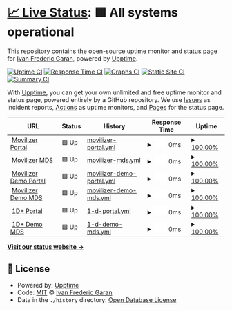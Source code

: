 # [📈 Live Status](https://demo.upptime.js.org): <!--live status--> **🟩 All systems operational**

This repository contains the open-source uptime monitor and status page for [Ivan Frederic Garan](https://demo.upptime.js.org), powered by [Upptime](https://github.com/upptime/upptime).

[![Uptime CI](https://github.com/wilyfreddie/upptime/workflows/Uptime%20CI/badge.svg)](https://github.com/wilyfreddie/upptime/actions?query=workflow%3A%22Uptime+CI%22)
[![Response Time CI](https://github.com/wilyfreddie/upptime/workflows/Response%20Time%20CI/badge.svg)](https://github.com/wilyfreddie/upptime/actions?query=workflow%3A%22Response+Time+CI%22)
[![Graphs CI](https://github.com/wilyfreddie/upptime/workflows/Graphs%20CI/badge.svg)](https://github.com/wilyfreddie/upptime/actions?query=workflow%3A%22Graphs+CI%22)
[![Static Site CI](https://github.com/wilyfreddie/upptime/workflows/Static%20Site%20CI/badge.svg)](https://github.com/wilyfreddie/upptime/actions?query=workflow%3A%22Static+Site+CI%22)
[![Summary CI](https://github.com/wilyfreddie/upptime/workflows/Summary%20CI/badge.svg)](https://github.com/wilyfreddie/upptime/actions?query=workflow%3A%22Summary+CI%22)

With [Upptime](https://upptime.js.org), you can get your own unlimited and free uptime monitor and status page, powered entirely by a GitHub repository. We use [Issues](https://github.com/wilyfreddie/upptime/issues) as incident reports, [Actions](https://github.com/wilyfreddie/upptime/actions) as uptime monitors, and [Pages](https://demo.upptime.js.org) for the status page.

<!--start: status pages-->
<!-- This summary is generated by Upptime (https://github.com/upptime/upptime) -->
<!-- Do not edit this manually, your changes will be overwritten -->
<!-- prettier-ignore -->
| URL | Status | History | Response Time | Uptime |
| --- | ------ | ------- | ------------- | ------ |
| <img alt="" src="https://favicons.githubusercontent.com/movilizer.com" height="13"> [Movilizer Portal](https://movilizer.com/Portal) | 🟩 Up | [movilizer-portal.yml](https://github.com/wilyfreddie/upptime/commits/HEAD/history/movilizer-portal.yml) | <details><summary><img alt="Response time graph" src="./graphs/movilizer-portal/response-time-week.png" height="20"> 0ms</summary><br><a href="https://wilyfreddie.github.io/upptime/history/movilizer-portal"><img alt="Response time 647" src="https://img.shields.io/endpoint?url=https%3A%2F%2Fraw.githubusercontent.com%2Fwilyfreddie%2Fupptime%2FHEAD%2Fapi%2Fmovilizer-portal%2Fresponse-time.json"></a><br><a href="https://wilyfreddie.github.io/upptime/history/movilizer-portal"><img alt="24-hour response time 0" src="https://img.shields.io/endpoint?url=https%3A%2F%2Fraw.githubusercontent.com%2Fwilyfreddie%2Fupptime%2FHEAD%2Fapi%2Fmovilizer-portal%2Fresponse-time-day.json"></a><br><a href="https://wilyfreddie.github.io/upptime/history/movilizer-portal"><img alt="7-day response time 0" src="https://img.shields.io/endpoint?url=https%3A%2F%2Fraw.githubusercontent.com%2Fwilyfreddie%2Fupptime%2FHEAD%2Fapi%2Fmovilizer-portal%2Fresponse-time-week.json"></a><br><a href="https://wilyfreddie.github.io/upptime/history/movilizer-portal"><img alt="30-day response time 647" src="https://img.shields.io/endpoint?url=https%3A%2F%2Fraw.githubusercontent.com%2Fwilyfreddie%2Fupptime%2FHEAD%2Fapi%2Fmovilizer-portal%2Fresponse-time-month.json"></a><br><a href="https://wilyfreddie.github.io/upptime/history/movilizer-portal"><img alt="1-year response time 647" src="https://img.shields.io/endpoint?url=https%3A%2F%2Fraw.githubusercontent.com%2Fwilyfreddie%2Fupptime%2FHEAD%2Fapi%2Fmovilizer-portal%2Fresponse-time-year.json"></a></details> | <details><summary><a href="https://wilyfreddie.github.io/upptime/history/movilizer-portal">100.00%</a></summary><a href="https://wilyfreddie.github.io/upptime/history/movilizer-portal"><img alt="All-time uptime 100.00%" src="https://img.shields.io/endpoint?url=https%3A%2F%2Fraw.githubusercontent.com%2Fwilyfreddie%2Fupptime%2FHEAD%2Fapi%2Fmovilizer-portal%2Fuptime.json"></a><br><a href="https://wilyfreddie.github.io/upptime/history/movilizer-portal"><img alt="24-hour uptime 100.00%" src="https://img.shields.io/endpoint?url=https%3A%2F%2Fraw.githubusercontent.com%2Fwilyfreddie%2Fupptime%2FHEAD%2Fapi%2Fmovilizer-portal%2Fuptime-day.json"></a><br><a href="https://wilyfreddie.github.io/upptime/history/movilizer-portal"><img alt="7-day uptime 100.00%" src="https://img.shields.io/endpoint?url=https%3A%2F%2Fraw.githubusercontent.com%2Fwilyfreddie%2Fupptime%2FHEAD%2Fapi%2Fmovilizer-portal%2Fuptime-week.json"></a><br><a href="https://wilyfreddie.github.io/upptime/history/movilizer-portal"><img alt="30-day uptime 100.00%" src="https://img.shields.io/endpoint?url=https%3A%2F%2Fraw.githubusercontent.com%2Fwilyfreddie%2Fupptime%2FHEAD%2Fapi%2Fmovilizer-portal%2Fuptime-month.json"></a><br><a href="https://wilyfreddie.github.io/upptime/history/movilizer-portal"><img alt="1-year uptime 100.00%" src="https://img.shields.io/endpoint?url=https%3A%2F%2Fraw.githubusercontent.com%2Fwilyfreddie%2Fupptime%2FHEAD%2Fapi%2Fmovilizer-portal%2Fuptime-year.json"></a></details>
| <img alt="" src="https://favicons.githubusercontent.com/movilizer.com" height="13"> [Movilizer MDS](https://movilizer.com/mds) | 🟩 Up | [movilizer-mds.yml](https://github.com/wilyfreddie/upptime/commits/HEAD/history/movilizer-mds.yml) | <details><summary><img alt="Response time graph" src="./graphs/movilizer-mds/response-time-week.png" height="20"> 0ms</summary><br><a href="https://wilyfreddie.github.io/upptime/history/movilizer-mds"><img alt="Response time 118" src="https://img.shields.io/endpoint?url=https%3A%2F%2Fraw.githubusercontent.com%2Fwilyfreddie%2Fupptime%2FHEAD%2Fapi%2Fmovilizer-mds%2Fresponse-time.json"></a><br><a href="https://wilyfreddie.github.io/upptime/history/movilizer-mds"><img alt="24-hour response time 0" src="https://img.shields.io/endpoint?url=https%3A%2F%2Fraw.githubusercontent.com%2Fwilyfreddie%2Fupptime%2FHEAD%2Fapi%2Fmovilizer-mds%2Fresponse-time-day.json"></a><br><a href="https://wilyfreddie.github.io/upptime/history/movilizer-mds"><img alt="7-day response time 0" src="https://img.shields.io/endpoint?url=https%3A%2F%2Fraw.githubusercontent.com%2Fwilyfreddie%2Fupptime%2FHEAD%2Fapi%2Fmovilizer-mds%2Fresponse-time-week.json"></a><br><a href="https://wilyfreddie.github.io/upptime/history/movilizer-mds"><img alt="30-day response time 118" src="https://img.shields.io/endpoint?url=https%3A%2F%2Fraw.githubusercontent.com%2Fwilyfreddie%2Fupptime%2FHEAD%2Fapi%2Fmovilizer-mds%2Fresponse-time-month.json"></a><br><a href="https://wilyfreddie.github.io/upptime/history/movilizer-mds"><img alt="1-year response time 118" src="https://img.shields.io/endpoint?url=https%3A%2F%2Fraw.githubusercontent.com%2Fwilyfreddie%2Fupptime%2FHEAD%2Fapi%2Fmovilizer-mds%2Fresponse-time-year.json"></a></details> | <details><summary><a href="https://wilyfreddie.github.io/upptime/history/movilizer-mds">100.00%</a></summary><a href="https://wilyfreddie.github.io/upptime/history/movilizer-mds"><img alt="All-time uptime 100.00%" src="https://img.shields.io/endpoint?url=https%3A%2F%2Fraw.githubusercontent.com%2Fwilyfreddie%2Fupptime%2FHEAD%2Fapi%2Fmovilizer-mds%2Fuptime.json"></a><br><a href="https://wilyfreddie.github.io/upptime/history/movilizer-mds"><img alt="24-hour uptime 100.00%" src="https://img.shields.io/endpoint?url=https%3A%2F%2Fraw.githubusercontent.com%2Fwilyfreddie%2Fupptime%2FHEAD%2Fapi%2Fmovilizer-mds%2Fuptime-day.json"></a><br><a href="https://wilyfreddie.github.io/upptime/history/movilizer-mds"><img alt="7-day uptime 100.00%" src="https://img.shields.io/endpoint?url=https%3A%2F%2Fraw.githubusercontent.com%2Fwilyfreddie%2Fupptime%2FHEAD%2Fapi%2Fmovilizer-mds%2Fuptime-week.json"></a><br><a href="https://wilyfreddie.github.io/upptime/history/movilizer-mds"><img alt="30-day uptime 100.00%" src="https://img.shields.io/endpoint?url=https%3A%2F%2Fraw.githubusercontent.com%2Fwilyfreddie%2Fupptime%2FHEAD%2Fapi%2Fmovilizer-mds%2Fuptime-month.json"></a><br><a href="https://wilyfreddie.github.io/upptime/history/movilizer-mds"><img alt="1-year uptime 100.00%" src="https://img.shields.io/endpoint?url=https%3A%2F%2Fraw.githubusercontent.com%2Fwilyfreddie%2Fupptime%2FHEAD%2Fapi%2Fmovilizer-mds%2Fuptime-year.json"></a></details>
| <img alt="" src="https://favicons.githubusercontent.com/demo.movilizer.com" height="13"> [Movilizer Demo Portal](https://demo.movilizer.com/Portal) | 🟩 Up | [movilizer-demo-portal.yml](https://github.com/wilyfreddie/upptime/commits/HEAD/history/movilizer-demo-portal.yml) | <details><summary><img alt="Response time graph" src="./graphs/movilizer-demo-portal/response-time-week.png" height="20"> 0ms</summary><br><a href="https://wilyfreddie.github.io/upptime/history/movilizer-demo-portal"><img alt="Response time 854" src="https://img.shields.io/endpoint?url=https%3A%2F%2Fraw.githubusercontent.com%2Fwilyfreddie%2Fupptime%2FHEAD%2Fapi%2Fmovilizer-demo-portal%2Fresponse-time.json"></a><br><a href="https://wilyfreddie.github.io/upptime/history/movilizer-demo-portal"><img alt="24-hour response time 0" src="https://img.shields.io/endpoint?url=https%3A%2F%2Fraw.githubusercontent.com%2Fwilyfreddie%2Fupptime%2FHEAD%2Fapi%2Fmovilizer-demo-portal%2Fresponse-time-day.json"></a><br><a href="https://wilyfreddie.github.io/upptime/history/movilizer-demo-portal"><img alt="7-day response time 0" src="https://img.shields.io/endpoint?url=https%3A%2F%2Fraw.githubusercontent.com%2Fwilyfreddie%2Fupptime%2FHEAD%2Fapi%2Fmovilizer-demo-portal%2Fresponse-time-week.json"></a><br><a href="https://wilyfreddie.github.io/upptime/history/movilizer-demo-portal"><img alt="30-day response time 854" src="https://img.shields.io/endpoint?url=https%3A%2F%2Fraw.githubusercontent.com%2Fwilyfreddie%2Fupptime%2FHEAD%2Fapi%2Fmovilizer-demo-portal%2Fresponse-time-month.json"></a><br><a href="https://wilyfreddie.github.io/upptime/history/movilizer-demo-portal"><img alt="1-year response time 854" src="https://img.shields.io/endpoint?url=https%3A%2F%2Fraw.githubusercontent.com%2Fwilyfreddie%2Fupptime%2FHEAD%2Fapi%2Fmovilizer-demo-portal%2Fresponse-time-year.json"></a></details> | <details><summary><a href="https://wilyfreddie.github.io/upptime/history/movilizer-demo-portal">100.00%</a></summary><a href="https://wilyfreddie.github.io/upptime/history/movilizer-demo-portal"><img alt="All-time uptime 99.96%" src="https://img.shields.io/endpoint?url=https%3A%2F%2Fraw.githubusercontent.com%2Fwilyfreddie%2Fupptime%2FHEAD%2Fapi%2Fmovilizer-demo-portal%2Fuptime.json"></a><br><a href="https://wilyfreddie.github.io/upptime/history/movilizer-demo-portal"><img alt="24-hour uptime 100.00%" src="https://img.shields.io/endpoint?url=https%3A%2F%2Fraw.githubusercontent.com%2Fwilyfreddie%2Fupptime%2FHEAD%2Fapi%2Fmovilizer-demo-portal%2Fuptime-day.json"></a><br><a href="https://wilyfreddie.github.io/upptime/history/movilizer-demo-portal"><img alt="7-day uptime 100.00%" src="https://img.shields.io/endpoint?url=https%3A%2F%2Fraw.githubusercontent.com%2Fwilyfreddie%2Fupptime%2FHEAD%2Fapi%2Fmovilizer-demo-portal%2Fuptime-week.json"></a><br><a href="https://wilyfreddie.github.io/upptime/history/movilizer-demo-portal"><img alt="30-day uptime 99.96%" src="https://img.shields.io/endpoint?url=https%3A%2F%2Fraw.githubusercontent.com%2Fwilyfreddie%2Fupptime%2FHEAD%2Fapi%2Fmovilizer-demo-portal%2Fuptime-month.json"></a><br><a href="https://wilyfreddie.github.io/upptime/history/movilizer-demo-portal"><img alt="1-year uptime 99.96%" src="https://img.shields.io/endpoint?url=https%3A%2F%2Fraw.githubusercontent.com%2Fwilyfreddie%2Fupptime%2FHEAD%2Fapi%2Fmovilizer-demo-portal%2Fuptime-year.json"></a></details>
| <img alt="" src="https://favicons.githubusercontent.com/demo.movilizer.com" height="13"> [Movilizer Demo MDS](https://demo.movilizer.com/mds) | 🟩 Up | [movilizer-demo-mds.yml](https://github.com/wilyfreddie/upptime/commits/HEAD/history/movilizer-demo-mds.yml) | <details><summary><img alt="Response time graph" src="./graphs/movilizer-demo-mds/response-time-week.png" height="20"> 0ms</summary><br><a href="https://wilyfreddie.github.io/upptime/history/movilizer-demo-mds"><img alt="Response time 123" src="https://img.shields.io/endpoint?url=https%3A%2F%2Fraw.githubusercontent.com%2Fwilyfreddie%2Fupptime%2FHEAD%2Fapi%2Fmovilizer-demo-mds%2Fresponse-time.json"></a><br><a href="https://wilyfreddie.github.io/upptime/history/movilizer-demo-mds"><img alt="24-hour response time 0" src="https://img.shields.io/endpoint?url=https%3A%2F%2Fraw.githubusercontent.com%2Fwilyfreddie%2Fupptime%2FHEAD%2Fapi%2Fmovilizer-demo-mds%2Fresponse-time-day.json"></a><br><a href="https://wilyfreddie.github.io/upptime/history/movilizer-demo-mds"><img alt="7-day response time 0" src="https://img.shields.io/endpoint?url=https%3A%2F%2Fraw.githubusercontent.com%2Fwilyfreddie%2Fupptime%2FHEAD%2Fapi%2Fmovilizer-demo-mds%2Fresponse-time-week.json"></a><br><a href="https://wilyfreddie.github.io/upptime/history/movilizer-demo-mds"><img alt="30-day response time 123" src="https://img.shields.io/endpoint?url=https%3A%2F%2Fraw.githubusercontent.com%2Fwilyfreddie%2Fupptime%2FHEAD%2Fapi%2Fmovilizer-demo-mds%2Fresponse-time-month.json"></a><br><a href="https://wilyfreddie.github.io/upptime/history/movilizer-demo-mds"><img alt="1-year response time 123" src="https://img.shields.io/endpoint?url=https%3A%2F%2Fraw.githubusercontent.com%2Fwilyfreddie%2Fupptime%2FHEAD%2Fapi%2Fmovilizer-demo-mds%2Fresponse-time-year.json"></a></details> | <details><summary><a href="https://wilyfreddie.github.io/upptime/history/movilizer-demo-mds">100.00%</a></summary><a href="https://wilyfreddie.github.io/upptime/history/movilizer-demo-mds"><img alt="All-time uptime 100.00%" src="https://img.shields.io/endpoint?url=https%3A%2F%2Fraw.githubusercontent.com%2Fwilyfreddie%2Fupptime%2FHEAD%2Fapi%2Fmovilizer-demo-mds%2Fuptime.json"></a><br><a href="https://wilyfreddie.github.io/upptime/history/movilizer-demo-mds"><img alt="24-hour uptime 100.00%" src="https://img.shields.io/endpoint?url=https%3A%2F%2Fraw.githubusercontent.com%2Fwilyfreddie%2Fupptime%2FHEAD%2Fapi%2Fmovilizer-demo-mds%2Fuptime-day.json"></a><br><a href="https://wilyfreddie.github.io/upptime/history/movilizer-demo-mds"><img alt="7-day uptime 100.00%" src="https://img.shields.io/endpoint?url=https%3A%2F%2Fraw.githubusercontent.com%2Fwilyfreddie%2Fupptime%2FHEAD%2Fapi%2Fmovilizer-demo-mds%2Fuptime-week.json"></a><br><a href="https://wilyfreddie.github.io/upptime/history/movilizer-demo-mds"><img alt="30-day uptime 100.00%" src="https://img.shields.io/endpoint?url=https%3A%2F%2Fraw.githubusercontent.com%2Fwilyfreddie%2Fupptime%2FHEAD%2Fapi%2Fmovilizer-demo-mds%2Fuptime-month.json"></a><br><a href="https://wilyfreddie.github.io/upptime/history/movilizer-demo-mds"><img alt="1-year uptime 100.00%" src="https://img.shields.io/endpoint?url=https%3A%2F%2Fraw.githubusercontent.com%2Fwilyfreddie%2Fupptime%2FHEAD%2Fapi%2Fmovilizer-demo-mds%2Fuptime-year.json"></a></details>
| <img alt="" src="https://favicons.githubusercontent.com/one-identity-plus.com" height="13"> [1D+ Portal](https://one-identity-plus.com/Portal) | 🟩 Up | [1-d-portal.yml](https://github.com/wilyfreddie/upptime/commits/HEAD/history/1-d-portal.yml) | <details><summary><img alt="Response time graph" src="./graphs/1-d-portal/response-time-week.png" height="20"> 0ms</summary><br><a href="https://wilyfreddie.github.io/upptime/history/1-d-portal"><img alt="Response time 679" src="https://img.shields.io/endpoint?url=https%3A%2F%2Fraw.githubusercontent.com%2Fwilyfreddie%2Fupptime%2FHEAD%2Fapi%2F1-d-portal%2Fresponse-time.json"></a><br><a href="https://wilyfreddie.github.io/upptime/history/1-d-portal"><img alt="24-hour response time 0" src="https://img.shields.io/endpoint?url=https%3A%2F%2Fraw.githubusercontent.com%2Fwilyfreddie%2Fupptime%2FHEAD%2Fapi%2F1-d-portal%2Fresponse-time-day.json"></a><br><a href="https://wilyfreddie.github.io/upptime/history/1-d-portal"><img alt="7-day response time 0" src="https://img.shields.io/endpoint?url=https%3A%2F%2Fraw.githubusercontent.com%2Fwilyfreddie%2Fupptime%2FHEAD%2Fapi%2F1-d-portal%2Fresponse-time-week.json"></a><br><a href="https://wilyfreddie.github.io/upptime/history/1-d-portal"><img alt="30-day response time 679" src="https://img.shields.io/endpoint?url=https%3A%2F%2Fraw.githubusercontent.com%2Fwilyfreddie%2Fupptime%2FHEAD%2Fapi%2F1-d-portal%2Fresponse-time-month.json"></a><br><a href="https://wilyfreddie.github.io/upptime/history/1-d-portal"><img alt="1-year response time 679" src="https://img.shields.io/endpoint?url=https%3A%2F%2Fraw.githubusercontent.com%2Fwilyfreddie%2Fupptime%2FHEAD%2Fapi%2F1-d-portal%2Fresponse-time-year.json"></a></details> | <details><summary><a href="https://wilyfreddie.github.io/upptime/history/1-d-portal">100.00%</a></summary><a href="https://wilyfreddie.github.io/upptime/history/1-d-portal"><img alt="All-time uptime 99.95%" src="https://img.shields.io/endpoint?url=https%3A%2F%2Fraw.githubusercontent.com%2Fwilyfreddie%2Fupptime%2FHEAD%2Fapi%2F1-d-portal%2Fuptime.json"></a><br><a href="https://wilyfreddie.github.io/upptime/history/1-d-portal"><img alt="24-hour uptime 100.00%" src="https://img.shields.io/endpoint?url=https%3A%2F%2Fraw.githubusercontent.com%2Fwilyfreddie%2Fupptime%2FHEAD%2Fapi%2F1-d-portal%2Fuptime-day.json"></a><br><a href="https://wilyfreddie.github.io/upptime/history/1-d-portal"><img alt="7-day uptime 100.00%" src="https://img.shields.io/endpoint?url=https%3A%2F%2Fraw.githubusercontent.com%2Fwilyfreddie%2Fupptime%2FHEAD%2Fapi%2F1-d-portal%2Fuptime-week.json"></a><br><a href="https://wilyfreddie.github.io/upptime/history/1-d-portal"><img alt="30-day uptime 99.95%" src="https://img.shields.io/endpoint?url=https%3A%2F%2Fraw.githubusercontent.com%2Fwilyfreddie%2Fupptime%2FHEAD%2Fapi%2F1-d-portal%2Fuptime-month.json"></a><br><a href="https://wilyfreddie.github.io/upptime/history/1-d-portal"><img alt="1-year uptime 99.95%" src="https://img.shields.io/endpoint?url=https%3A%2F%2Fraw.githubusercontent.com%2Fwilyfreddie%2Fupptime%2FHEAD%2Fapi%2F1-d-portal%2Fuptime-year.json"></a></details>
| <img alt="" src="https://favicons.githubusercontent.com/one-identity-plus.com" height="13"> [1D+ Demo MDS](https://one-identity-plus.com/mds) | 🟩 Up | [1-d-demo-mds.yml](https://github.com/wilyfreddie/upptime/commits/HEAD/history/1-d-demo-mds.yml) | <details><summary><img alt="Response time graph" src="./graphs/1-d-demo-mds/response-time-week.png" height="20"> 0ms</summary><br><a href="https://wilyfreddie.github.io/upptime/history/1-d-demo-mds"><img alt="Response time 124" src="https://img.shields.io/endpoint?url=https%3A%2F%2Fraw.githubusercontent.com%2Fwilyfreddie%2Fupptime%2FHEAD%2Fapi%2F1-d-demo-mds%2Fresponse-time.json"></a><br><a href="https://wilyfreddie.github.io/upptime/history/1-d-demo-mds"><img alt="24-hour response time 0" src="https://img.shields.io/endpoint?url=https%3A%2F%2Fraw.githubusercontent.com%2Fwilyfreddie%2Fupptime%2FHEAD%2Fapi%2F1-d-demo-mds%2Fresponse-time-day.json"></a><br><a href="https://wilyfreddie.github.io/upptime/history/1-d-demo-mds"><img alt="7-day response time 0" src="https://img.shields.io/endpoint?url=https%3A%2F%2Fraw.githubusercontent.com%2Fwilyfreddie%2Fupptime%2FHEAD%2Fapi%2F1-d-demo-mds%2Fresponse-time-week.json"></a><br><a href="https://wilyfreddie.github.io/upptime/history/1-d-demo-mds"><img alt="30-day response time 124" src="https://img.shields.io/endpoint?url=https%3A%2F%2Fraw.githubusercontent.com%2Fwilyfreddie%2Fupptime%2FHEAD%2Fapi%2F1-d-demo-mds%2Fresponse-time-month.json"></a><br><a href="https://wilyfreddie.github.io/upptime/history/1-d-demo-mds"><img alt="1-year response time 124" src="https://img.shields.io/endpoint?url=https%3A%2F%2Fraw.githubusercontent.com%2Fwilyfreddie%2Fupptime%2FHEAD%2Fapi%2F1-d-demo-mds%2Fresponse-time-year.json"></a></details> | <details><summary><a href="https://wilyfreddie.github.io/upptime/history/1-d-demo-mds">100.00%</a></summary><a href="https://wilyfreddie.github.io/upptime/history/1-d-demo-mds"><img alt="All-time uptime 99.95%" src="https://img.shields.io/endpoint?url=https%3A%2F%2Fraw.githubusercontent.com%2Fwilyfreddie%2Fupptime%2FHEAD%2Fapi%2F1-d-demo-mds%2Fuptime.json"></a><br><a href="https://wilyfreddie.github.io/upptime/history/1-d-demo-mds"><img alt="24-hour uptime 100.00%" src="https://img.shields.io/endpoint?url=https%3A%2F%2Fraw.githubusercontent.com%2Fwilyfreddie%2Fupptime%2FHEAD%2Fapi%2F1-d-demo-mds%2Fuptime-day.json"></a><br><a href="https://wilyfreddie.github.io/upptime/history/1-d-demo-mds"><img alt="7-day uptime 100.00%" src="https://img.shields.io/endpoint?url=https%3A%2F%2Fraw.githubusercontent.com%2Fwilyfreddie%2Fupptime%2FHEAD%2Fapi%2F1-d-demo-mds%2Fuptime-week.json"></a><br><a href="https://wilyfreddie.github.io/upptime/history/1-d-demo-mds"><img alt="30-day uptime 99.95%" src="https://img.shields.io/endpoint?url=https%3A%2F%2Fraw.githubusercontent.com%2Fwilyfreddie%2Fupptime%2FHEAD%2Fapi%2F1-d-demo-mds%2Fuptime-month.json"></a><br><a href="https://wilyfreddie.github.io/upptime/history/1-d-demo-mds"><img alt="1-year uptime 99.95%" src="https://img.shields.io/endpoint?url=https%3A%2F%2Fraw.githubusercontent.com%2Fwilyfreddie%2Fupptime%2FHEAD%2Fapi%2F1-d-demo-mds%2Fuptime-year.json"></a></details>

<!--end: status pages-->

[**Visit our status website →**](https://demo.upptime.js.org)

## 📄 License

- Powered by: [Upptime](https://github.com/upptime/upptime)
- Code: [MIT](./LICENSE) © [Ivan Frederic Garan](https://demo.upptime.js.org)
- Data in the `./history` directory: [Open Database License](https://opendatacommons.org/licenses/odbl/1-0/)

